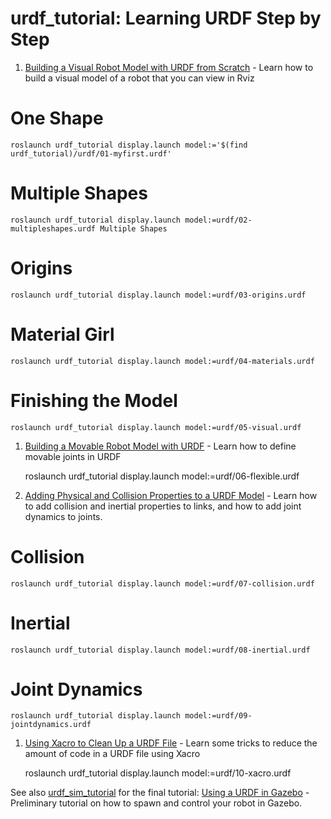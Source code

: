 # urdf_tutorial: Learning URDF Step by Step

 1. [Building a Visual Robot Model with URDF from Scratch](https://wiki.ros.org/urdf/Tutorials/Building%20a%20Visual%20Robot%20Model%20with%20URDF%20from%20Scratch) - Learn how to build a visual model of a robot that you can view in Rviz

# One Shape
    roslaunch urdf_tutorial display.launch model:='$(find urdf_tutorial)/urdf/01-myfirst.urdf'
# Multiple Shapes
    roslaunch urdf_tutorial display.launch model:=urdf/02-multipleshapes.urdf Multiple Shapes
# Origins
    roslaunch urdf_tutorial display.launch model:=urdf/03-origins.urdf 
# Material Girl
    roslaunch urdf_tutorial display.launch model:=urdf/04-materials.urdf
# Finishing the Model
    roslaunch urdf_tutorial display.launch model:=urdf/05-visual.urdf

 1. [Building a Movable Robot Model with URDF](https://wiki.ros.org/urdf/Tutorials/Building%20a%20Movable%20Robot%20Model%20with%20URDF) - Learn how to define movable joints in URDF

    roslaunch urdf_tutorial display.launch model:=urdf/06-flexible.urdf

 1. [Adding Physical and Collision Properties to a URDF Model](https://wiki.ros.org/urdf/Tutorials/Adding%20Physical%20and%20Collision%20Properties%20to%20a%20URDF%20Model) - Learn how to add collision and inertial properties to links, and how to add joint dynamics to joints.

# Collision
    roslaunch urdf_tutorial display.launch model:=urdf/07-collision.urdf
# Inertial
    roslaunch urdf_tutorial display.launch model:=urdf/08-inertial.urdf
# Joint Dynamics
    roslaunch urdf_tutorial display.launch model:=urdf/09-jointdynamics.urdf

 1. [Using Xacro to Clean Up a URDF File](https://wiki.ros.org/urdf/Tutorials/Using%20Xacro%20to%20Clean%20Up%20a%20URDF%20File) - Learn some tricks to reduce the amount of code in a URDF file using Xacro
    
    roslaunch urdf_tutorial display.launch model:=urdf/10-xacro.urdf


See also [urdf_sim_tutorial](https://github.com/ros/urdf_sim_tutorial) for the final tutorial: [Using a URDF in Gazebo](https://wiki.ros.org/urdf/Tutorials/Using%20a%20URDF%20in%20Gazebo) - Preliminary tutorial on how to spawn and control your robot in Gazebo.

